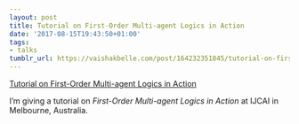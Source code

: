 ```yaml
---
layout: post
title: Tutorial on First-Order Multi-agent Logics in Action
date: '2017-08-15T19:43:50+01:00'
tags:
- talks
tumblr_url: https://vaishakbelle.com/post/164232351845/tutorial-on-first-order-multi-agent-logics-in
---
```

[Tutorial on First-Order Multi-agent Logics in Action](https://www.evernote.com/shard/s7/sh/208203d5-8ca7-4880-b7fd-5c688567685a/90582949ae4945de98387b6b35a7eda3)  

I’m giving a tutorial on _First-Order Multi-agent Logics in Action_ at IJCAI in Melbourne, Australia.

